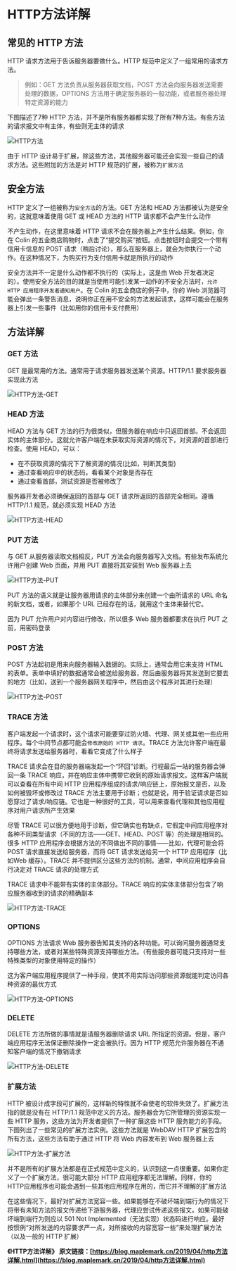 # HTTP方法详解

## 常见的 HTTP 方法

HTTP 请求方法用于告诉服务器要做什么。HTTP 规范中定义了一组常用的请求方法。

> 例如：GET 方法负责从服务器获取文档，POST 方法会向服务器发送需要处理的数据，OPTIONS 方法用于确定服务器的一般功能，或者服务器处理特定资源的能力

下图描述了7种 HTTP 方法，并不是所有服务器都实现了所有7种方法。有些方法的请求报文中有主体，有些则无主体的请求

![HTTP方法](../assets/01-net/http-method.png)

由于 HTTP 设计易于扩展，除这些方法，其他服务器可能还会实现一些自己的请求方法。这些附加的方法是对 HTTP 规范的扩展，被称为`扩展方法`

## 安全方法

HTTP 定义了一组被称为`安全方法`的方法。GET 方法和 HEAD 方法都被认为是安全的，这就意味着使用 GET 或 HEAD 方法的 HTTP 请求都不会产生什么动作

不产生动作，在这里意味着 HTTP 请求不会在服务器上产生什么结果。例如，你在 Colin 的五金商店购物时，点击了“提交购买”按钮。点击按钮时会提交一个带有信用卡信息的 POST 请求（稍后讨论），那么在服务器上，就会为你执行一个动作。在这种情况下，为购买行为支付信用卡就是所执行的动作

安全方法并不一定是什么动作都不执行的（实际上，这是由 Web 开发者决定的）。使用安全方法的目的就是当使用可能引发某一动作的不安全方法时，`允许 HTTP 应用程序开发者通知用户`。在 Colin 的五金商店的例子中，你的 Web 浏览器可能会弹出一条警告消息，说明你正在用不安全的方法发起请求，这样可能会在服务器上引发一些事件（比如用你的信用卡支付费用）

## 方法详解

### GET 方法

GET 是最常用的方法。通常用于请求服务器发送某个资源。HTTP/1.1 要求服务器实现此方法

![HTTP方法-GET](../assets/01-net/http-method-01.png)

### HEAD 方法

HEAD 方法与 GET 方法的行为很类似，但服务器在响应中只返回首部。不会返回实体的主体部分。这就允许客户端在未获取实际资源的情况下，对资源的首部进行检查。使用 HEAD，可以：

- 在不获取资源的情况下了解资源的情况(比如，判断其类型)
- 通过查看响应中的状态码，看看某个对象是否存在
- 通过查看首部，测试资源是否被修改了

服务器开发者必须确保返回的首部与 GET 请求所返回的首部完全相同。遵循 HTTP/1.1 规范，就必须实现 HEAD 方法

![HTTP方法-HEAD](../assets/01-net/http-method-02.png)

### PUT 方法

与 GET 从服务器读取文档相反，PUT 方法会向服务器写入文档。有些发布系统允许用户创建 Web 页面，并用 PUT 直接将其安装到 Web 服务器上去

![HTTP方法-PUT](../assets/01-net/http-method-03.png)

PUT 方法的语义就是让服务器用请求的主体部分来创建一个由所请求的 URL 命名的新文档，或者，如果那个 URL 已经存在的话，就用这个主体来替代它。

因为 PUT 允许用户对内容进行修改，所以很多 Web 服务器都要求在执行 PUT 之前，用密码登录

### POST 方法

POST 方法起初是用来向服务器输入数据的。实际上，通常会用它来支持 HTML 的表单。表单中填好的数据通常会被送给服务器，然后由服务器将其发送到它要去的地方（比如，送到一个服务器网关程序中，然后由这个程序对其进行处理）

![HTTP方法-POST](../assets/01-net/http-method-04.png)

### TRACE 方法

客户端发起一个请求时，这个请求可能要穿过防火墙、代理、网关或其他一些应用程序。每个中间节点都可能会`修改原始的 HTTP 请求`。TRACE 方法允许客户端在最终将请求发送给服务器时，看看它变成了什么样子

TRACE 请求会在目的服务器端发起一个“环回”诊断。行程最后一站的服务器会弹回一条 TRACE 响应，并在响应主体中携带它收到的原始请求报文。这样客户端就可以查看在所有中间 HTTP 应用程序组成的请求/响应链上，原始报文是否，以及如何被毁坏或修改过 TRACE 方法主要用于诊断；也就是说，用于验证请求是否如愿穿过了请求/响应链。它也是一种很好的工具，可以用来查看代理和其他应用程序对用户请求所产生效果

尽管 TRACE 可以很方便地用于诊断，但它确实也有缺点，它假定中间应用程序对各种不同类型请求（不同的方法——GET、HEAD、POST 等）的处理是相同的。很多 HTTP 应用程序会根据方法的不同做出不同的事情——比如，代理可能会将 POST 请求直接发送给服务器，而将 GET 请求发送给另一个 HTTP 应用程序（比如Web 缓存）。TRACE 并不提供区分这些方法的机制。通常，中间应用程序会自行决定对 TRACE 请求的处理方式

TRACE 请求中不能带有实体的主体部分。TRACE 响应的实体主体部分包含了响应服务器收到的请求的精确副本

![HTTP方法-TRACE](../assets/01-net/http-method-05.png)

### OPTIONS

OPTIONS 方法请求 Web 服务器告知其支持的各种功能。可以询问服务器通常支持哪些方法，或者对某些特殊资源支持哪些方法。（有些服务器可能只支持对一些特殊类型的对象使用特定的操作）

这为客户端应用程序提供了一种手段，使其不用实际访问那些资源就能判定访问各种资源的最优方式

![HTTP方法-OPTIONS](../assets/01-net/http-method-06.png)

### DELETE

DELETE 方法所做的事情就是请服务器删除请求 URL 所指定的资源。但是，客户端应用程序无法保证删除操作一定会被执行。因为 HTTP 规范允许服务器在不通知客户端的情况下撤销请求

![HTTP方法-DELETE](../assets/01-net/http-method-07.png)

### 扩展方法

HTTP 被设计成字段可扩展的，这样新的特性就不会使老的软件失效了。扩展方法指的就是没有在 HTTP/1.1 规范中定义的方法。服务器会为它所管理的资源实现一些 HTTP 服务，这些方法为开发者提供了一种扩展这些 HTTP 服务能力的手段。下图列出了一些常见的扩展方法实例。这些方法就是 WebDAV HTTP 扩展包含的所有方法，这些方法有助于通过 HTTP 将 Web 内容发布到 Web 服务器上去

![HTTP方法-扩展方法](../assets/01-net/http-method-08.png)

并不是所有的扩展方法都是在正式规范中定义的，认识到这一点很重要。如果你定义了一个扩展方法，很可能大部分 HTTP 应用程序都无法理解。同样，你的 HTTP应用程序也可能会遇到一些其他应用程序在用的，而它并不理解的扩展方法

在这些情况下，最好对扩展方法宽容一些。如果能够在不破坏端到端行为的情况下将带有未知方法的报文传递给下游服务器，代理应尝试传递这些报文。如果可能破坏端到端行为则应以 501 Not Implemented（无法实现）状态码进行响应。最好按惯例“对所发送的内容要求严一点，对所接收的内容宽容一些”来处理扩展方法（以及一般的 HTTP 扩展）

**《HTTP方法详解》 原文链接：[https://blog.maplemark.cn/2019/04/http方法详解.html](https://blog.maplemark.cn/2019/04/http方法详解.html)**